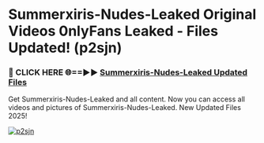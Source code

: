 # Summerxiris-Nudes-Leaked Original Videos 0nlyFans Leaked - Files Updated! (p2sjn)

<h3>🔴 CLICK HERE 🌐==►► <a href="https://tinyurl.com/4mcuefdz" rel="nofollow">Summerxiris-Nudes-Leaked Updated Files</a></h3>

Get Summerxiris-Nudes-Leaked and all content. Now you can access all videos and pictures of Summerxiris-Nudes-Leaked. New Updated Files 2025!

[![p2sjn](https://i.imgur.com/StAQSOY.gif)](https://tinyurl.com/4mcuefdz)
